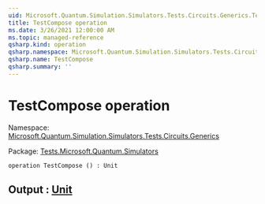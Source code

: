 ```yaml
---
uid: Microsoft.Quantum.Simulation.Simulators.Tests.Circuits.Generics.TestCompose
title: TestCompose operation
ms.date: 3/26/2021 12:00:00 AM
ms.topic: managed-reference
qsharp.kind: operation
qsharp.namespace: Microsoft.Quantum.Simulation.Simulators.Tests.Circuits.Generics
qsharp.name: TestCompose
qsharp.summary: ''
---
```


# TestCompose operation

Namespace: [Microsoft.Quantum.Simulation.Simulators.Tests.Circuits.Generics](xref:Microsoft.Quantum.Simulation.Simulators.Tests.Circuits.Generics)

Package: [Tests.Microsoft.Quantum.Simulators](https://nuget.org/packages/Tests.Microsoft.Quantum.Simulators)




```qsharp
operation TestCompose () : Unit
```


## Output : [Unit](xref:microsoft.quantum.lang-ref.unit)


